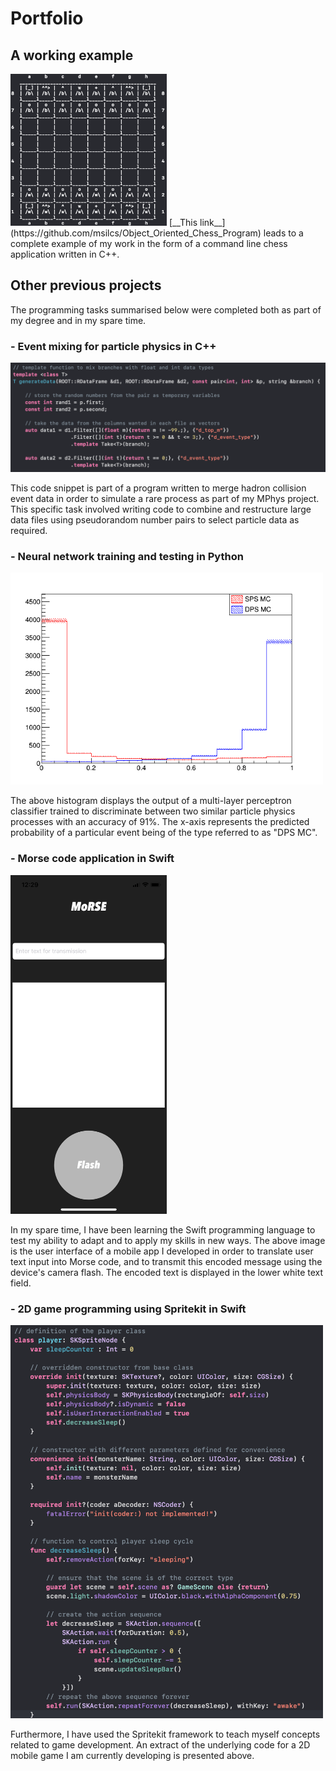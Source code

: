 # Portfolio

## A working example
  <img src = "images/Screenshot 2020-07-01 at 16.19.48.png" alt = "Chessboard" width = "250"/>
[__This link__](https://github.com/msilcs/Object_Oriented_Chess_Program) leads to a complete example of my work in the form of a command line chess application written in C++.

## Other previous projects
The programming tasks summarised below were completed both as part of my degree and in my spare time.

### - Event mixing for particle physics in C++
  <img src="images/Screenshot 2020-07-01 at 13.07.39.png" alt = "Event mixing example" width="550"/>

  This code snippet is part of a program written to merge hadron collision event data in order to simulate a rare process as part of my MPhys project. This specific task involved writing code to combine and restructure large data files using pseudorandom number pairs to select particle data as required.

### - Neural network training and testing in Python
  <img src="images/MLP_example.png" alt = "Neural network example" width="500"/>
  
  The above histogram displays the output of a multi-layer perceptron classifier trained to discriminate between two similar particle physics processes with an accuracy of 91%. The x-axis represents the predicted probability of a particular event being of the type referred to as "DPS MC".
  
### - Morse code application in Swift
  <img src="images/IMG_8566.PNG" alt="Morse UI" width="250"/>

  In my spare time, I have been learning the Swift programming language to test my ability to adapt and to apply my skills in new ways. The above image is the user interface of a mobile app I developed in order to translate user text input into Morse code, and to transmit this encoded message using the device's camera flash. The encoded text is displayed in the lower white text field.
    
### - 2D game programming using Spritekit in Swift
  <img src="images/Screenshot 2020-07-01 at 13.18.02.png" alt = "Game program example" width="500"/>

  Furthermore, I have used the Spritekit framework to teach myself concepts related to game development. An extract of the underlying code for a 2D mobile game I am currently developing is presented above.
